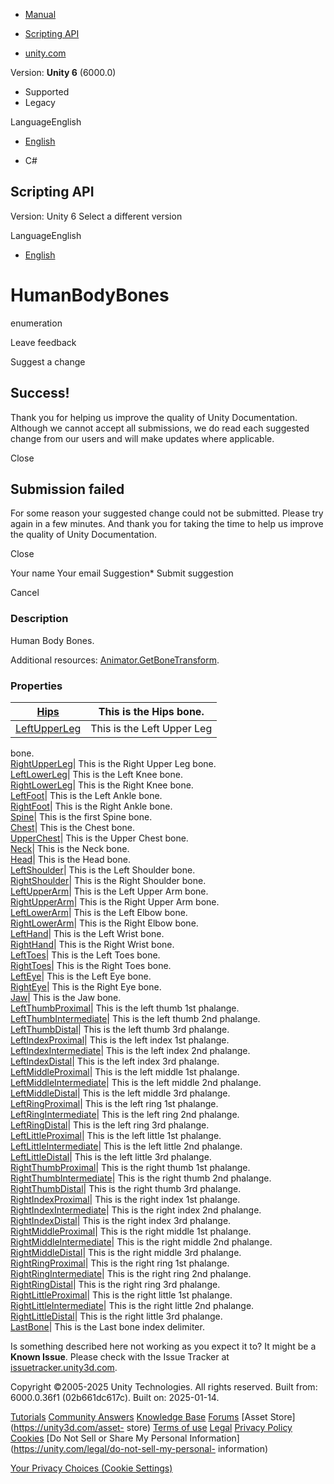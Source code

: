 [ ]()

  * [Manual](../Manual/index.html)
  * [Scripting API](../ScriptReference/index.html)

  * [unity.com](https://unity.com/)

Version: **Unity 6** (6000.0)

  * Supported
  * Legacy

LanguageEnglish

  * [English]()

  * C#

[ ](https://docs.unity3d.com)

## Scripting API

Version: Unity 6 Select a different version

LanguageEnglish

  * [English]()

# HumanBodyBones

enumeration

Leave feedback

Suggest a change

## Success!

Thank you for helping us improve the quality of Unity Documentation. Although
we cannot accept all submissions, we do read each suggested change from our
users and will make updates where applicable.

Close

## Submission failed

For some reason your suggested change could not be submitted. Please <a>try
again</a> in a few minutes. And thank you for taking the time to help us
improve the quality of Unity Documentation.

Close

Your name Your email Suggestion* Submit suggestion

Cancel

[ ]()

### Description

Human Body Bones.

Additional resources:
[Animator.GetBoneTransform](Animator.GetBoneTransform.html).

### Properties

[Hips](HumanBodyBones.Hips.html)| This is the Hips bone.  
---|---  
[LeftUpperLeg](HumanBodyBones.LeftUpperLeg.html)| This is the Left Upper Leg
bone.  
[RightUpperLeg](HumanBodyBones.RightUpperLeg.html)| This is the Right Upper
Leg bone.  
[LeftLowerLeg](HumanBodyBones.LeftLowerLeg.html)| This is the Left Knee bone.  
[RightLowerLeg](HumanBodyBones.RightLowerLeg.html)| This is the Right Knee
bone.  
[LeftFoot](HumanBodyBones.LeftFoot.html)| This is the Left Ankle bone.  
[RightFoot](HumanBodyBones.RightFoot.html)| This is the Right Ankle bone.  
[Spine](HumanBodyBones.Spine.html)| This is the first Spine bone.  
[Chest](HumanBodyBones.Chest.html)| This is the Chest bone.  
[UpperChest](HumanBodyBones.UpperChest.html)| This is the Upper Chest bone.  
[Neck](HumanBodyBones.Neck.html)| This is the Neck bone.  
[Head](HumanBodyBones.Head.html)| This is the Head bone.  
[LeftShoulder](HumanBodyBones.LeftShoulder.html)| This is the Left Shoulder
bone.  
[RightShoulder](HumanBodyBones.RightShoulder.html)| This is the Right Shoulder
bone.  
[LeftUpperArm](HumanBodyBones.LeftUpperArm.html)| This is the Left Upper Arm
bone.  
[RightUpperArm](HumanBodyBones.RightUpperArm.html)| This is the Right Upper
Arm bone.  
[LeftLowerArm](HumanBodyBones.LeftLowerArm.html)| This is the Left Elbow bone.  
[RightLowerArm](HumanBodyBones.RightLowerArm.html)| This is the Right Elbow
bone.  
[LeftHand](HumanBodyBones.LeftHand.html)| This is the Left Wrist bone.  
[RightHand](HumanBodyBones.RightHand.html)| This is the Right Wrist bone.  
[LeftToes](HumanBodyBones.LeftToes.html)| This is the Left Toes bone.  
[RightToes](HumanBodyBones.RightToes.html)| This is the Right Toes bone.  
[LeftEye](HumanBodyBones.LeftEye.html)| This is the Left Eye bone.  
[RightEye](HumanBodyBones.RightEye.html)| This is the Right Eye bone.  
[Jaw](HumanBodyBones.Jaw.html)| This is the Jaw bone.  
[LeftThumbProximal](HumanBodyBones.LeftThumbProximal.html)| This is the left
thumb 1st phalange.  
[LeftThumbIntermediate](HumanBodyBones.LeftThumbIntermediate.html)| This is
the left thumb 2nd phalange.  
[LeftThumbDistal](HumanBodyBones.LeftThumbDistal.html)| This is the left thumb
3rd phalange.  
[LeftIndexProximal](HumanBodyBones.LeftIndexProximal.html)| This is the left
index 1st phalange.  
[LeftIndexIntermediate](HumanBodyBones.LeftIndexIntermediate.html)| This is
the left index 2nd phalange.  
[LeftIndexDistal](HumanBodyBones.LeftIndexDistal.html)| This is the left index
3rd phalange.  
[LeftMiddleProximal](HumanBodyBones.LeftMiddleProximal.html)| This is the left
middle 1st phalange.  
[LeftMiddleIntermediate](HumanBodyBones.LeftMiddleIntermediate.html)| This is
the left middle 2nd phalange.  
[LeftMiddleDistal](HumanBodyBones.LeftMiddleDistal.html)| This is the left
middle 3rd phalange.  
[LeftRingProximal](HumanBodyBones.LeftRingProximal.html)| This is the left
ring 1st phalange.  
[LeftRingIntermediate](HumanBodyBones.LeftRingIntermediate.html)| This is the
left ring 2nd phalange.  
[LeftRingDistal](HumanBodyBones.LeftRingDistal.html)| This is the left ring
3rd phalange.  
[LeftLittleProximal](HumanBodyBones.LeftLittleProximal.html)| This is the left
little 1st phalange.  
[LeftLittleIntermediate](HumanBodyBones.LeftLittleIntermediate.html)| This is
the left little 2nd phalange.  
[LeftLittleDistal](HumanBodyBones.LeftLittleDistal.html)| This is the left
little 3rd phalange.  
[RightThumbProximal](HumanBodyBones.RightThumbProximal.html)| This is the
right thumb 1st phalange.  
[RightThumbIntermediate](HumanBodyBones.RightThumbIntermediate.html)| This is
the right thumb 2nd phalange.  
[RightThumbDistal](HumanBodyBones.RightThumbDistal.html)| This is the right
thumb 3rd phalange.  
[RightIndexProximal](HumanBodyBones.RightIndexProximal.html)| This is the
right index 1st phalange.  
[RightIndexIntermediate](HumanBodyBones.RightIndexIntermediate.html)| This is
the right index 2nd phalange.  
[RightIndexDistal](HumanBodyBones.RightIndexDistal.html)| This is the right
index 3rd phalange.  
[RightMiddleProximal](HumanBodyBones.RightMiddleProximal.html)| This is the
right middle 1st phalange.  
[RightMiddleIntermediate](HumanBodyBones.RightMiddleIntermediate.html)| This
is the right middle 2nd phalange.  
[RightMiddleDistal](HumanBodyBones.RightMiddleDistal.html)| This is the right
middle 3rd phalange.  
[RightRingProximal](HumanBodyBones.RightRingProximal.html)| This is the right
ring 1st phalange.  
[RightRingIntermediate](HumanBodyBones.RightRingIntermediate.html)| This is
the right ring 2nd phalange.  
[RightRingDistal](HumanBodyBones.RightRingDistal.html)| This is the right ring
3rd phalange.  
[RightLittleProximal](HumanBodyBones.RightLittleProximal.html)| This is the
right little 1st phalange.  
[RightLittleIntermediate](HumanBodyBones.RightLittleIntermediate.html)| This
is the right little 2nd phalange.  
[RightLittleDistal](HumanBodyBones.RightLittleDistal.html)| This is the right
little 3rd phalange.  
[LastBone](HumanBodyBones.LastBone.html)| This is the Last bone index
delimiter.  
  
Is something described here not working as you expect it to? It might be a
**Known Issue**. Please check with the Issue Tracker at
[issuetracker.unity3d.com](https://issuetracker.unity3d.com).

Copyright ©2005-2025 Unity Technologies. All rights reserved. Built from:
6000.0.36f1 (02b661dc617c). Built on: 2025-01-14.

[Tutorials](https://unity3d.com/learn) [Community
Answers](https://answers.unity3d.com) [Knowledge
Base](https://support.unity3d.com/hc/en-us)
[Forums](https://forum.unity3d.com) [Asset Store](https://unity3d.com/asset-
store) [Terms of use](https://docs.unity3d.com/Manual/TermsOfUse.html)
[Legal](https://unity.com/legal) [Privacy
Policy](https://unity.com/legal/privacy-policy)
[Cookies](https://unity.com/legal/cookie-policy) [Do Not Sell or Share My
Personal Information](https://unity.com/legal/do-not-sell-my-personal-
information)

[Your Privacy Choices (Cookie Settings)](javascript:void\(0\);)

